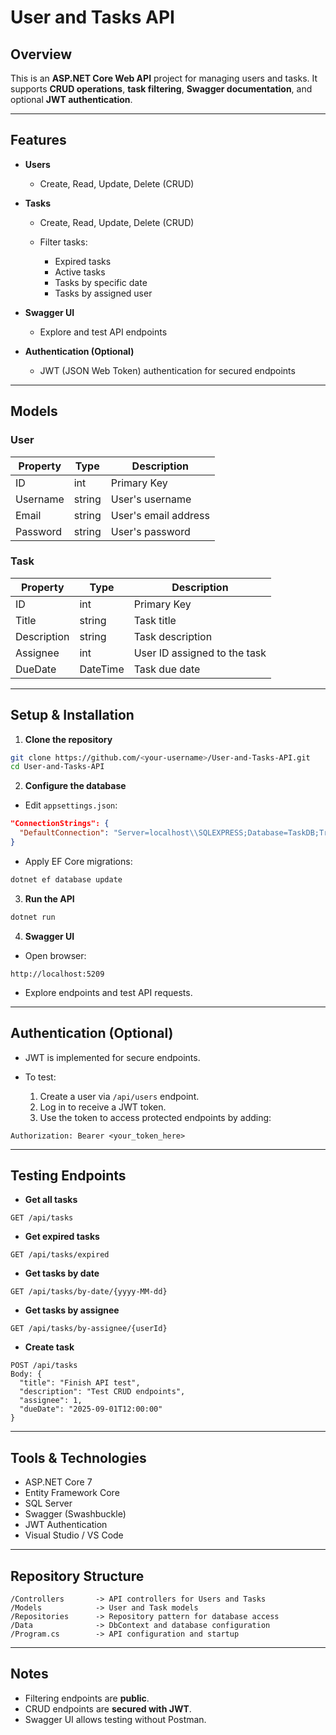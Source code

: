 # User and Tasks API

## Overview

This is an **ASP.NET Core Web API** project for managing users and tasks. It supports **CRUD operations**, **task filtering**, **Swagger documentation**, and optional **JWT authentication**.

---

## Features

* **Users**

  * Create, Read, Update, Delete (CRUD)
* **Tasks**

  * Create, Read, Update, Delete (CRUD)
  * Filter tasks:

    * Expired tasks
    * Active tasks
    * Tasks by specific date
    * Tasks by assigned user
* **Swagger UI**

  * Explore and test API endpoints
* **Authentication (Optional)**

  * JWT (JSON Web Token) authentication for secured endpoints

---

## Models

### User

| Property | Type   | Description          |
| -------- | ------ | -------------------- |
| ID       | int    | Primary Key          |
| Username | string | User's username      |
| Email    | string | User's email address |
| Password | string | User's password      |

### Task

| Property    | Type     | Description                  |
| ----------- | -------- | ---------------------------- |
| ID          | int      | Primary Key                  |
| Title       | string   | Task title                   |
| Description | string   | Task description             |
| Assignee    | int      | User ID assigned to the task |
| DueDate     | DateTime | Task due date                |

---

## Setup & Installation

1. **Clone the repository**

```bash
git clone https://github.com/<your-username>/User-and-Tasks-API.git
cd User-and-Tasks-API
```

2. **Configure the database**

* Edit `appsettings.json`:

```json
"ConnectionStrings": {
  "DefaultConnection": "Server=localhost\\SQLEXPRESS;Database=TaskDB;Trusted_Connection=True;TrustServerCertificate=True;"
}
```

* Apply EF Core migrations:

```bash
dotnet ef database update
```

3. **Run the API**

```bash
dotnet run
```

4. **Swagger UI**

* Open browser:

```
http://localhost:5209
```

* Explore endpoints and test API requests.

---

## Authentication (Optional)

* JWT is implemented for secure endpoints.
* To test:

  1. Create a user via `/api/users` endpoint.
  2. Log in to receive a JWT token.
  3. Use the token to access protected endpoints by adding:

```
Authorization: Bearer <your_token_here>
```

---

## Testing Endpoints

* **Get all tasks**

```
GET /api/tasks
```

* **Get expired tasks**

```
GET /api/tasks/expired
```

* **Get tasks by date**

```
GET /api/tasks/by-date/{yyyy-MM-dd}
```

* **Get tasks by assignee**

```
GET /api/tasks/by-assignee/{userId}
```

* **Create task**

```
POST /api/tasks
Body: {
  "title": "Finish API test",
  "description": "Test CRUD endpoints",
  "assignee": 1,
  "dueDate": "2025-09-01T12:00:00"
}
```

---

## Tools & Technologies

* ASP.NET Core 7
* Entity Framework Core
* SQL Server
* Swagger (Swashbuckle)
* JWT Authentication
* Visual Studio / VS Code

---

## Repository Structure

```
/Controllers       -> API controllers for Users and Tasks
/Models            -> User and Task models
/Repositories      -> Repository pattern for database access
/Data              -> DbContext and database configuration
/Program.cs        -> API configuration and startup
```

---

## Notes

* Filtering endpoints are **public**.
* CRUD endpoints are **secured with JWT**.
* Swagger UI allows testing without Postman.


